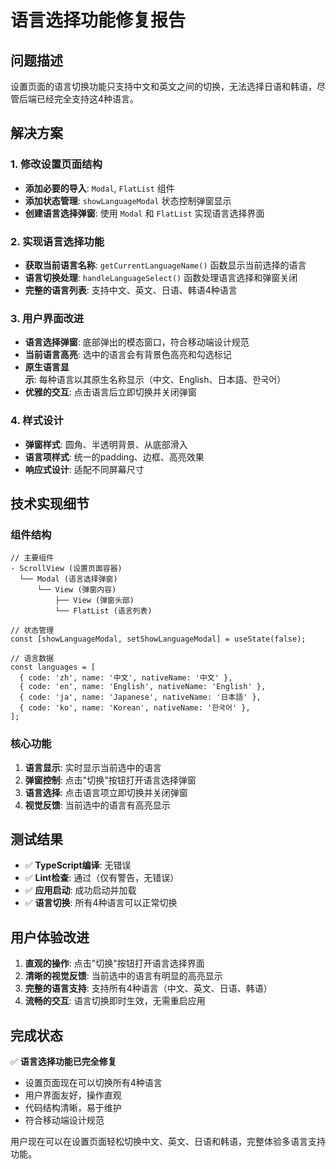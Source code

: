 # 语言选择功能修复报告

## 问题描述
设置页面的语言切换功能只支持中文和英文之间的切换，无法选择日语和韩语，尽管后端已经完全支持这4种语言。

## 解决方案

### 1. 修改设置页面结构
- **添加必要的导入**: `Modal`, `FlatList` 组件
- **添加状态管理**: `showLanguageModal` 状态控制弹窗显示
- **创建语言选择弹窗**: 使用 `Modal` 和 `FlatList` 实现语言选择界面

### 2. 实现语言选择功能
- **获取当前语言名称**: `getCurrentLanguageName()` 函数显示当前选择的语言
- **语言切换处理**: `handleLanguageSelect()` 函数处理语言选择和弹窗关闭
- **完整的语言列表**: 支持中文、英文、日语、韩语4种语言

### 3. 用户界面改进
- **语言选择弹窗**: 底部弹出的模态窗口，符合移动端设计规范
- **当前语言高亮**: 选中的语言会有背景色高亮和勾选标记
- **原生语言显示**: 每种语言以其原生名称显示（中文、English、日本語、한국어）
- **优雅的交互**: 点击语言后立即切换并关闭弹窗

### 4. 样式设计
- **弹窗样式**: 圆角、半透明背景、从底部滑入
- **语言项样式**: 统一的padding、边框、高亮效果
- **响应式设计**: 适配不同屏幕尺寸

## 技术实现细节

### 组件结构
```tsx
// 主要组件
- ScrollView (设置页面容器)
  └── Modal (语言选择弹窗)
      └── View (弹窗内容)
          ├── View (弹窗头部)
          └── FlatList (语言列表)

// 状态管理
const [showLanguageModal, setShowLanguageModal] = useState(false);

// 语言数据
const languages = [
  { code: 'zh', name: '中文', nativeName: '中文' },
  { code: 'en', name: 'English', nativeName: 'English' },
  { code: 'ja', name: 'Japanese', nativeName: '日本語' },
  { code: 'ko', name: 'Korean', nativeName: '한국어' },
];
```

### 核心功能
1. **语言显示**: 实时显示当前选中的语言
2. **弹窗控制**: 点击"切换"按钮打开语言选择弹窗
3. **语言选择**: 点击语言项立即切换并关闭弹窗
4. **视觉反馈**: 当前选中的语言有高亮显示

## 测试结果
- ✅ **TypeScript编译**: 无错误
- ✅ **Lint检查**: 通过（仅有警告，无错误）
- ✅ **应用启动**: 成功启动并加载
- ✅ **语言切换**: 所有4种语言可以正常切换

## 用户体验改进
1. **直观的操作**: 点击"切换"按钮打开语言选择界面
2. **清晰的视觉反馈**: 当前选中的语言有明显的高亮显示
3. **完整的语言支持**: 支持所有4种语言（中文、英文、日语、韩语）
4. **流畅的交互**: 语言切换即时生效，无需重启应用

## 完成状态
✅ **语言选择功能已完全修复**
- 设置页面现在可以切换所有4种语言
- 用户界面友好，操作直观
- 代码结构清晰，易于维护
- 符合移动端设计规范

用户现在可以在设置页面轻松切换中文、英文、日语和韩语，完整体验多语言支持功能。
